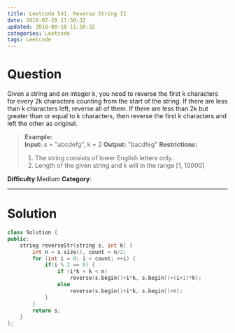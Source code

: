 ```yaml
---
title: Leetcode 541. Reverse String II
date: 2018-07-20 11:50:32
updated: 2018-08-18 11:50:32
categories: Leetcode
tags: Leetcode
---
```


# Question

Given a string and an integer k, you need to reverse the first k characters for every 2k characters counting from the start of the string. If there are less than k characters left, reverse all of them. If there are less than 2k but greater than or equal to k characters, then reverse the first k characters and left the other as original.

> **Example:**  
> **Input:** s = "abcdefg", k = 2
> **Output:** "bacdfeg"
> **Restrictions:**
> 1. The string consists of lower English letters only.
> 2. Length of the given string and k will in the range [1, 10000]


**Difficulty**:Medium
**Category**:  
<!--more-->
*****

# Solution

```cpp
class Solution {
public:
    string reverseStr(string s, int k) {
        int n = s.size(), count = n/2;
        for (int i = 0; i < count; ++i) {
            if(i % 2 == 0) {
                if (i*k + k < n)
                    reverse(s.begin()+i*k, s.begin()+(i+1)*k);
                else
                    reverse(s.begin()+i*k, s.begin()+n);
            }
        }
        return s;
    }
};
```